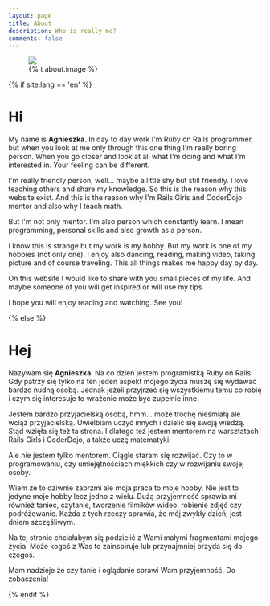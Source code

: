 ```yaml
---
layout: page
title: About
description: Who is really me?
comments: false
---
```


<figure>
  <a href="{{ site.baseurl_root }}/images/about/me.jpg"><img src="{{ site.baseurl_root }}/images/about/me.jpg"></a>
  <figcaption>{% t about.image %}</figcaption>
</figure>

{% if site.lang == 'en' %}

# Hi

My name is **Agnieszka**. In day to day work I'm Ruby on Rails programmer, but when you look at me only through this one thing I'm really boring person. When you go closer and look at all what I'm doing and what I'm interested in. Your feeling can be different.

I'm really friendly person, well... maybe a little shy but still friendly. I love teaching others and share my knowledge. So this is the reason why this website exist. And this is the reason why I'm Rails Girls and CoderDojo mentor and also why I teach math.

But I'm not only mentor. I'm also person which constantly learn. I mean programming, personal skills and also growth as a person.

I know this is strange but my work is my hobby. But my work is one of my hobbies (not only one). I enjoy also dancing, reading, making video, taking picture and of course traveling. This all things makes me happy day by day.

On this website I would like to share with you small pieces of my life. And maybe someone of you will get inspired or will use my tips.

I hope you will enjoy reading and watching. See you!

{% else %}

# Hej

Nazywam się **Agnieszka**. Na co dzień jestem programistką Ruby on Rails. Gdy patrzy się tylko na ten jeden aspekt mojego życia muszę się wydawać bardzo nudną osobą. Jednak jeżeli przyjrzeć się wszystkiemu temu co robię i czym się interesuje to wrażenie może być zupełnie inne.

Jestem bardzo przyjacielską osobą, hmm... może trochę nieśmiałą ale wciąż przyjacielską. Uwielbiam uczyć innych i dzielić się swoją wiedzą. Stąd wzięła się też ta strona. I dlatego też jestem mentorem na warsztatach Rails Girls i CoderDojo, a także uczę matematyki.

Ale nie jestem tylko mentorem. Ciągle staram się rozwijać. Czy to w programowaniu, czy umiejętnościach miękkich czy w rozwijaniu swojej osoby.

Wiem że to dziwnie zabrzmi ale moja praca to moje hobby. Nie jest to jedyne moje hobby lecz jedno z wielu. Dużą przyjemność sprawia mi również taniec, czytanie, tworzenie filmików wideo, robienie zdjęć czy podróżowanie. Każda z tych rzeczy sprawia, że mój zwykły dzień, jest dniem szczęśliwym.

Na tej stronie chciałabym się podzielić z Wami małymi fragmentami mojego życia. Może kogoś z Was to zainspiruje lub przynajmniej przyda się do czegoś.

Mam nadzieje że czy tanie i oglądanie sprawi Wam przyjemność. Do zobaczenia!

{% endif %}
